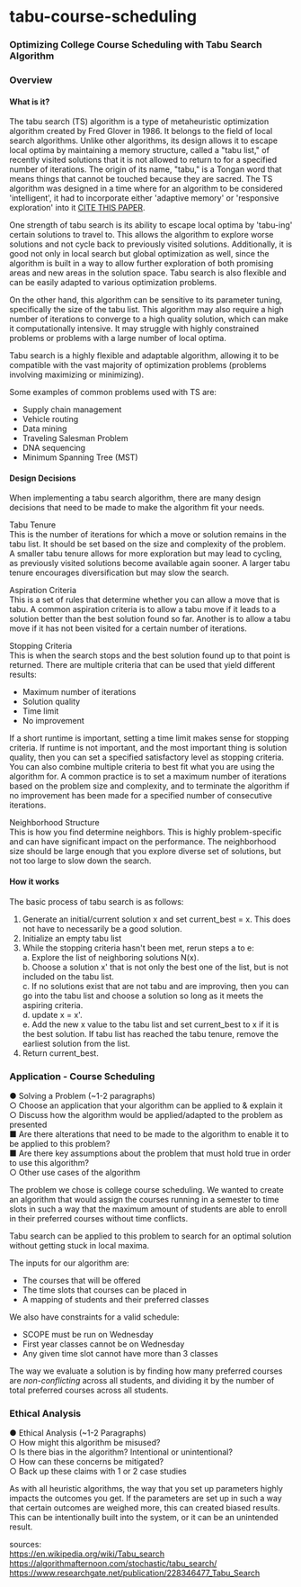 # tabu-course-scheduling

### Optimizing College Course Scheduling with Tabu Search Algorithm

### Overview

#### What is it?

The tabu search (TS) algorithm is a type of metaheuristic optimization algorithm created by Fred Glover in 1986. It belongs to the field of local search algorithms. Unlike other algorithms, its design allows it to escape local optima by maintaining a memory structure, called a "tabu list," of recently visited solutions that it is not allowed to return to for a specified number of iterations. The origin of its name, "tabu," is a Tongan word that means things that cannot be touched because they are sacred. The TS algorithm was designed in a time where for an algorithm to be considered 'intelligent', it had to incorporate either 'adaptive memory' or 'responsive exploration' into it [CITE THIS PAPER](https://www.researchgate.net/publication/228346477_Tabu_Search).

One strength of tabu search is its ability to escape local optima by 'tabu-ing' certain solutions to travel to. This allows the algorithm to explore worse solutions and not cycle back to previously visited solutions. Additionally, it is good not only in local search but global optimization as well, since the algorithm is built in a way to allow further exploration of both promising areas and new areas in the solution space. Tabu search is also flexible and can be easily adapted to various optimization problems.

On the other hand, this algorithm can be sensitive to its parameter tuning, specifically the size of the tabu list. This algorithm may also require a high number of iterations to converge to a high quality solution, which can make it computationally intensive. It may struggle with highly constrained problems or problems with a large number of local optima.

Tabu search is a highly flexible and adaptable algorithm, allowing it to be compatible with the vast majority of optimization problems (problems involving maximizing or minimizing).

Some examples of common problems used with TS are:

- Supply chain management
- Vehicle routing
- Data mining
- Traveling Salesman Problem
- DNA sequencing
- Minimum Spanning Tree (MST)

#### Design Decisions

When implementing a tabu search algorithm, there are many design decisions that need to be made to make the algorithm fit your needs.

Tabu Tenure  
This is the number of iterations for which a move or solution remains in the tabu list. It should be set based on the size and complexity of the problem. A smaller tabu tenure allows for more exploration but may lead to cycling, as previously visited solutions become available again sooner. A larger tabu tenure encourages diversification but may slow the search.

Aspiration Criteria  
This is a set of rules that determine whether you can allow a move that is tabu. A common aspiration criteria is to allow a tabu move if it leads to a solution better than the best solution found so far. Another is to allow a tabu move if it has not been visited for a certain number of iterations.

Stopping Criteria  
This is when the search stops and the best solution found up to that point is returned. There are multiple criteria that can be used that yield different results:

- Maximum number of iterations
- Solution quality
- Time limit
- No improvement

If a short runtime is important, setting a time limit makes sense for stopping criteria. If runtime is not important, and the most important thing is solution quality, then you can set a specified satisfactory level as stopping criteria. You can also combine multiple criteria to best fit what you are using the algorithm for. A common practice is to set a maximum number of iterations based on the problem size and complexity, and to terminate the algorithm if no improvement has been made for a specified number of consecutive iterations.

Neighborhood Structure  
This is how you find determine neighbors. This is highly problem-specific and can have significant impact on the performance. The neighborhood size should be large enough that you explore diverse set of solutions, but not too large to slow down the search.

#### How it works

The basic process of tabu search is as follows:

1. Generate an initial/current solution x and set current_best = x. This does not have to necessarily be a good solution.
2. Initialize an empty tabu list
3. While the stopping criteria hasn't been met, rerun steps a to e:  
    a. Explore the list of neighboring solutions N(x).  
    b. Choose a solution x' that is not only the best one of the list, but is not included on the tabu list.  
   c. If no solutions exist that are not tabu and are improving, then you can go into the tabu list and choose a solution so long as it meets the aspiring criteria.  
   d. update x = x'.  
   e. Add the new x value to the tabu list and set current_best to x if it is the best solution. If tabu list has reached the tabu tenure, remove the earliest solution from the list.
4. Return current_best.

### Application - Course Scheduling

● Solving a Problem (~1-2 paragraphs)  
○ Choose an application that your algorithm can be applied to & explain it  
○ Discuss how the algorithm would be applied/adapted to the problem as
presented  
■ Are there alterations that need to be made to the algorithm to enable it to be applied to this problem?  
■ Are there key assumptions about the problem that must hold true in order
to use this algorithm?  
○ Other use cases of the algorithm

The problem we chose is college course scheduling. We wanted to create an algorithm that would assign the courses running in a semester to time slots in such a way that the maximum amount of students are able to enroll in their preferred courses without time conflicts.

Tabu search can be applied to this problem to search for an optimal solution without getting stuck in local maxima.

The inputs for our algorithm are:

- The courses that will be offered
- The time slots that courses can be placed in
- A mapping of students and their preferred classes

We also have constraints for a valid schedule:

- SCOPE must be run on Wednesday
- First year classes cannot be on Wednesday
- Any given time slot cannot have more than 3 classes

The way we evaluate a solution is by finding how many preferred courses are _non-conflicting_ across all students, and dividing it by the number of total preferred courses across all students.

### Ethical Analysis

● Ethical Analysis (~1-2 Paragraphs)  
○ How might this algorithm be misused?  
○ Is there bias in the algorithm? Intentional or unintentional?  
○ How can these concerns be mitigated?  
○ Back up these claims with 1 or 2 case studies

As with all heuristic algorithms, the way that you set up parameters highly impacts the outcomes you get. If the parameters are set up in such a way that certain outcomes are weighed more, this can created biased results.
This can be intentionally built into the system, or it can be an unintended result.

sources:  
https://en.wikipedia.org/wiki/Tabu_search  
https://algorithmafternoon.com/stochastic/tabu_search/  
https://www.researchgate.net/publication/228346477_Tabu_Search
